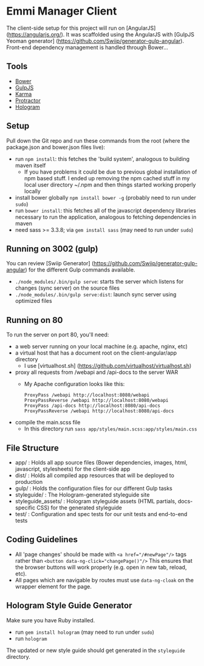 Emmi Manager Client
=============================

The client-side setup for this project will run on [AngularJS]
(https://angularjs.org/). It was scaffolded using the AngularJS
with [GulpJS Yeoman generator] (https://github.com/Swiip/generator-gulp-angular).
Front-end dependency management is handled through Bower...

Tools
-----------------------------------

- [Bower](http://bower.io/)
- [GulpJS](http://gulpjs.com/)
- [Karma](http://karma-runner.github.io/)
- [Protractor](https://github.com/angular/protractor)
- [Hologram](http://trulia.github.io/hologram/)

Setup
-----------------------------------

Pull down the Git repo and run these commands from the root (where the
package.json and bower.json files live):

- run `npm install`: this fetches the 'build system', analogous to building maven itself
    - If you have problems it could be due to previous global installation of npm based stuff. I ended up removing the npm
    cached stuff in my local user directory ~/.npm and then things started working properly locally
- install bower globally `npm install bower -g` (probably need to run under `sudo`)    
- run `bower install`: this fetches all of the javascript dependency libraries necessary to run the application, analogous to fetching dependencies in maven
- need sass >= 3.3.8; via `gem install sass` (may need to run under `sudo`)

Running on 3002 (gulp)
-----------------------------------

You can review [Swiip Generator] (https://github.com/Swiip/generator-gulp-angular) for the
different Gulp commands available.

- `./node_modules/.bin/gulp serve`: starts the server which listens for changes (sync server) on the source files
- `./node_modules/.bin/gulp serve:dist`: launch sync server using optimized files

Running on 80
-----------------------------------

To run the server on port 80, you'll need:

- a web server running on your local machine (e.g. apache, nginx, etc) 
- a virtual host that has a document root on the client-angular/app directory
    - I use [virtualhost.sh] (https://github.com/virtualhost/virtualhost.sh) 
- proxy all requests from /webapi and /api-docs to the server WAR
    - My Apache configuration looks like this:
    
          ProxyPass /webapi http://localhost:8080/webapi
          ProxyPassReverse /webapi http://localhost:8080/webapi
          ProxyPass /api-docs http://localhost:8080/api-docs
          ProxyPassReverse /webapi http://localhost:8080/api-docs
- compile the main.scss file
    - In this directory run `sass app/styles/main.scss:app/styles/main.css`


File Structure
-----------------------------------

- app/ : Holds all app source files (Bower dependencies, images, html, javascript, stylesheets) for the client-side app
- dist/ : Holds all compiled app resources that will be deployed to production
- gulp/ : Holds the configuration files for our different Gulp tasks
- styleguide/ : The Hologram-generated styleguide site
- styleguide_assets/ : Hologram styleguide assets (HTML partials, docs-specific CSS) for the generated styleguide
- test/ : Configuration and spec tests for our unit tests and end-to-end tests

Coding Guidelines
-----------------------------------

- All 'page changes' should be made with `<a href="/#newPage"/>` tags rather than `<button data-ng-click="changePage()"/>`
  This ensures that the browser buttons will work properly (e.g. open in new tab, reload, etc).
- All pages which are navigable by routes must use `data-ng-cloak` on the wrapper element for the page. 


Hologram Style Guide Generator
-----------------------------------

Make sure you have Ruby installed.
- run `gem install hologram` (may need to run under `sudo`)
- run `hologram`

The updated or new style guide should get generated in the `styleguide` directory.

